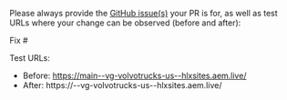 Please always provide the [GitHub issue(s)](../issues) your PR is for, as well as test URLs where your change can be observed (before and after):

Fix #<gh-issue-id>

Test URLs:
- Before: https://main--vg-volvotrucks-us--hlxsites.aem.live/
- After: https://<branch>--vg-volvotrucks-us--hlxsites.aem.live/
